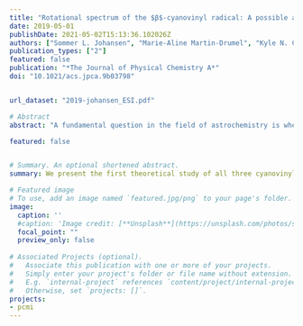 ```yaml
---
title: "Rotational spectrum of the $β$-cyanovinyl radical: A possible astrophysical N-heterocycle precursor"
date: 2019-05-01
publishDate: 2021-05-02T15:13:36.102026Z
authors: ["Sommer L. Johansen", "Marie-Aline Martin-Drumel", "Kyle N. Crabtree"]
publication_types: ["2"]
featured: false
publication: "*The Journal of Physical Chemistry A*"
doi: "10.1021/acs.jpca.9b03798"


url_dataset: "2019-johansen_ESI.pdf"

# Abstract
abstract: "A fundamental question in the field of astrochemistry is whether the molecules essential to life originated in the interstellar medium (ISM) and, if so, how they were formed. Nitrogen-containing heterocycles are of particular interest because of their role in biology, but to date no N-heterocycle has been detected in the ISM and it is unclear how and where such species might form. Recently, the β-cyanovinyl radical (HCCHCN) was implicated in the low temperature gas-phase formation of pyridine. While neutral vinyl cyanide (H<sub>2</sub>CCHCN) has been rotationally characterized and detected in the ISM, HCCHCN has not. Here we present the first theoretical study of all three cyanovinyl isomers at the CCSD(T)/ANO1 level of theory and the experimental rotational spectra of cis-and trans-HCCHCN, as well as those of their <sup>15</sup>N isotopologues, from 5 to 75 GHz. The observed spectra are in good agreement with calculations, and provide a basis for further laboratory and astronomical investigations of these radicals."

featured: false


# Summary. An optional shortened abstract.
summary: We present the first theoretical study of all three cyanovinyl isomers at the CCSD(T)/ANO1 level of theory and the experimental rotational spectra of cis-and trans-HCCHCN, as well as those of their <sup>15</sup>N isotopologues, from 5 to 75 GHz.

# Featured image
# To use, add an image named `featured.jpg/png` to your page's folder. 
image:
  caption: ''
  #caption: 'Image credit: [**Unsplash**](https://unsplash.com/photos/s9CC2SKySJM)'
  focal_point: ""
  preview_only: false
  
# Associated Projects (optional).
#   Associate this publication with one or more of your projects.
#   Simply enter your project's folder or file name without extension.
#   E.g. `internal-project` references `content/project/internal-project/index.md`.
#   Otherwise, set `projects: []`.
projects:
- pcmi
---
```


